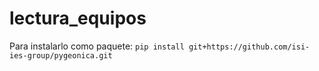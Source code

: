 # lectura_equipos

Para instalarlo como paquete:
`pip install git+https://github.com/isi-ies-group/pygeonica.git`

